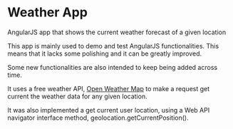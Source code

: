 Weather App
===========

AngularJS app that shows the current weather forecast of a given location

This app is mainly used to demo and test AngularJS functionalities. This means that it lacks some polishing and it can be greatly improved.

Some new functionalities are also intended to keep being added across time.

It uses a free weather API, <a href="http://openweathermap.org/api" target="_blank">Open Weather Map</a> to make a request  get current the weather data for any given location.

It was also implemented a get current user location, using a Web API navigator interface method, geolocation.getCurrentPosition().
